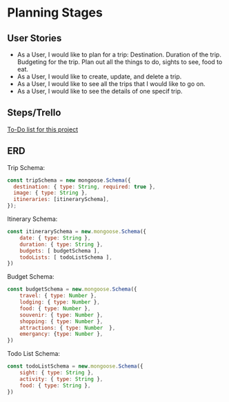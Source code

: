 # Planning Stages

## User Stories

- As a User, I would like to plan for a trip: Destination. Duration of the trip. Budgeting for the trip. Plan out all the things to do, sights to see, food to eat.
- As a User, I would like to create, update, and delete a trip.
- As a User, I would like to see all the trips that I would like to go on.
- As a User, I would like to see the details of one specif trip.

## Steps/Trello

[To-Do list for this project](https://trello.com/invite/b/673159d4d10c1cd4ca747c21/ATTI19913babf3e89afe7a5920f3f5636a7185CCF71C/wanderlust)

## ERD

Trip Schema:

```js
const tripSchema = new mongoose.Schema({
  destination: { type: String, required: true },
  image: { type: String },
  itineraries: [itinerarySchema],
});
```

Itinerary Schema:

```js
const itinerarySchema = new.mongoose.Schema({
    date: { type: String },
    duration: { type: String },
    budgets: [ budgetSchema ],
    todoLists: [ todoListSchema ],
})
```

Budget Schema:

```js
const budgetSchema = new.mongoose.Schema({
    travel: { type: Number },
    lodging: { type: Number },
    food: { type: Number },
    souvenir: { type: Number },
    shopping: { type: Number },
    attractions: { type: Number  },
    emergancy: {type: Number },
})
```

Todo List Schema:

```js
const todoListSchema = new.mongoose.Schema({
    sight: { type: String },
    activity: { type: String },
    food: { type: String },
})
```
